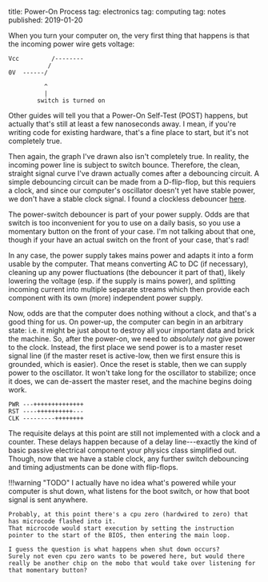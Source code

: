 title: Power-On Process
tag: electronics
tag: computing
tag: notes
published: 2019-01-20

When you turn your computer on, the very first thing that happens is that the incoming power wire gets voltage:

```
Vcc         /--------
           /
0V  ------/

          ^
          |
        switch is turned on
```

Other guides will tell you that a Power-On Self-Test (POST) happens, but actually that's still at least a few nanoseconds away.
I mean, if you're writing code for existing hardware, that's a fine place to start, but it's not completely true.

Then again, the graph I've drawn also isn't completely true.
In reality, the incoming power line is subject to switch bounce.
Therefore, the clean, straight signal curve I've drawn actually comes after a debouncing circuit.
A simple debouncing circuit can be made from a D-flip-flop, but this requiers a clock, and since our computer's oscillator doesn't yet have stable power, we don't have a stable clock signal.
I found a clockless debouncer [here](http://www.labbookpages.co.uk/electronics/debounce.html).

The power-switch debouncer is part of your power supply.
Odds are that switch is too inconvenient for you to use on a daily basis, so you use a momentary button on the front of your case.
I'm not talking about that one, though if your have an actual switch on the front of your case, that's rad!

In any case, the power supply takes mains power and adapts it into a form usable by the computer.
That means converting AC to DC (if necessary), cleaning up any power fluctuations (the debouncer it part of that), likely lowering the voltage (esp. if the supply is mains power), and splitting incoming current into multiple separate streams which then provide each component with its own (more) independent power supply.

Now, odds are that the computer does nothing without a clock, and that's a good thing for us.
On power-up, the computer can begin in an arbitrary state: i.e. it might be just about to destroy all your important data and brick the machine.
So, after the power-on, we need to _absolutely not_ give power to the clock.
Instead, the first place we send power is to a master reset signal line (if the master reset is active-low, then we first ensure this is grounded, which is easier).
Once the reset is stable, then we can supply power to the oscillator.
It won't take long for the oscillator to stabilize; once it does, we can de-assert the master reset, and the machine begins doing work.


```
PWR ---++++++++++++++
RST ----++++++++++---
CLK ---------++++++++
```

The requisite delays at this point are still not implemented with a clock and a counter.
These delays happen because of a delay line---exactly the kind of basic passive electrical component your physics class simplified out.
Though, now that we have a stable clock, any further switch debouncing and timing adjustments can be done with flip-flops.

!!!warning "TODO"
    I actually have no idea what's powered while your computer is shut down, what listens for the boot switch, or how that boot signal is sent anywhere.

    Probably, at this point there's a cpu zero (hardwired to zero) that has microcode flashed into it.
    That microcode would start execution by setting the instruction pointer to the start of the BIOS, then entering the main loop.

    I guess the question is what happens when shut down occurs?
    Surely not even cpu zero wants to be powered here, but would there really be another chip on the mobo that would take over listening for that momentary button?
